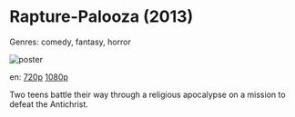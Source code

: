 # Rapture-Palooza (2013)

Genres: comedy, fantasy, horror

![poster](http://image.tmdb.org/t/p/w500/fGnj6Av0dB3X80XjcbwfW2KqMbH.jpg)

en:
  [720p](magnet:?xt=urn:btih:5638E684C3EAE886077AA9270B053FFEA3FFEE93&tr=udp://glotorrents.pw:6969/announce&tr=udp://tracker.opentrackr.org:1337/announce&tr=udp://torrent.gresille.org:80/announce&tr=udp://tracker.openbittorrent.com:80&tr=udp://tracker.coppersurfer.tk:6969&tr=udp://tracker.leechers-paradise.org:6969&tr=udp://p4p.arenabg.ch:1337&tr=udp://tracker.internetwarriors.net:1337)
  [1080p](magnet:?xt=urn:btih:391B56B3BD4A99526E15ABE4344DB3872125C05B&tr=udp://glotorrents.pw:6969/announce&tr=udp://tracker.opentrackr.org:1337/announce&tr=udp://torrent.gresille.org:80/announce&tr=udp://tracker.openbittorrent.com:80&tr=udp://tracker.coppersurfer.tk:6969&tr=udp://tracker.leechers-paradise.org:6969&tr=udp://p4p.arenabg.ch:1337&tr=udp://tracker.internetwarriors.net:1337)
  


Two teens battle their way through a religious apocalypse on a mission to defeat the Antichrist.